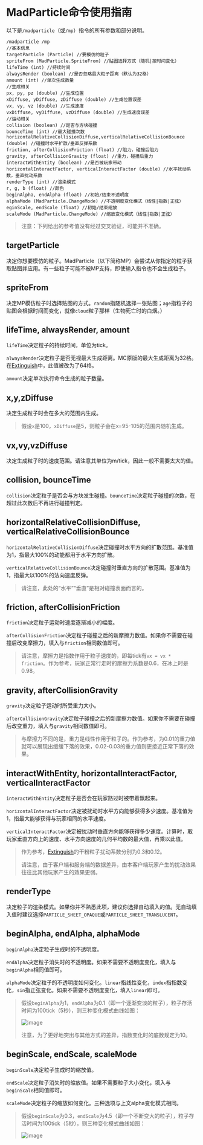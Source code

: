 # MadParticle命令使用指南

以下是`/madparticle`（或`/mp`）指令的所有参数和部分说明。

```
/madparticle /mp
//基本信息
targetParticle (Particle) //要模仿的粒子
spriteFrom (MadParticle.SpriteFrom) //贴图选择方式（随机|按时间变化）
lifeTime (int) //持续时间
alwaysRender (boolean) //是否忽略最大粒子距离（默认为32格）
amount (int) //单次生成数量
//生成相关
px, py, pz (double) //生成位置
xDiffuse, yDiffuse, zDiffuse (double) //生成位置误差
vx, vy, vz (double) //生成速度
vxDiffuse, vyDiffuse, vzDiffuse (double) //生成速度误差
//运动相关
collision (boolean) //是否与方块碰撞
bounceTime (int) //最大碰撞次数
horizontalRelativeCollisionDiffuse,verticalRelativeCollisionBounce (double) //碰撞时水平扩散/垂直反弹系数
friction, afterCollisionFriction (float) //阻力，碰撞后阻力
gravity, afterCollisionGravity (float) //重力，碰撞后重力
interactWithEntity (boolean) //是否被玩家带动
horizontalInteractFactor, verticalInteractFactor (double) //水平扰动系数，垂直扰动系数
renderType (int) //渲染模式
r, g, b (float) //颜色
beginAlpha, endAlpha (float) //初始/结束不透明度
alphaMode (MadParticle.ChangeMode) //不透明度变化模式（线性|指数|正弦）
eginScale, endScale (float) //初始/结束缩放
scaleMode (MadParticle.ChangeMode) //缩放变化模式（线性|指数|正弦）
```

> 注意：下列给出的参考值没有经过交叉验证，可能并不准确。

## targetParticle

决定你想要模仿的粒子。MadParticle（以下简称MP）会尝试从你指定的粒子获取贴图并应用。有一些粒子可能不被MP支持，即使输入指令也不会生成粒子。

## spriteFrom

决定MP模仿粒子时选择贴图的方式。`random`指随机选择一张贴图；`age`指粒子的贴图会根据时间而变化，就像`cloud`粒子那样（生物死亡时的白烟。）

## lifeTime, alwaysRender, amount

`lifeTime`决定粒子的持续时间，单位为tick。

`alwaysRender`决定粒子是否无视最大生成距离。MC原版的最大生成距离为32格。在[Extinguish](https://www.curseforge.com/minecraft/mc-mods/extinguish-by-uss_shenzhou)中，此值被改为了64格。

`amount`决定单次执行命令生成的粒子数量。

## x,y,zDiffuse

决定生成粒子时会在多大的范围内生成。

> 假设`x`是100，`xDiffuse`是5，则粒子会在x=95-105的范围内随机生成。

## vx,vy,vzDiffuse

决定生成粒子时的速度范围。请注意其单位为m/tick，因此一般不需要太大的值。

## collision, bounceTime

`collision`决定粒子是否会与方块发生碰撞。`bounceTime`决定粒子碰撞的次数，在超过此次数后不再进行碰撞判定。

## horizontalRelativeCollisionDiffuse, verticalRelativeCollisionBounce

`horizontalRelativeCollisionDiffuse`决定碰撞时水平方向的扩散范围。基准值为1，指最大100%的动能都用于水平方向扩散。

`verticalRelativeCollisionBounce`决定碰撞时垂直方向的扩散范围。基准值为1，指最大以100%的法向速度反弹。

> 请注意，此处的“水平”“垂直”是相对碰撞表面而言的。

## friction, afterCollisionFriction

`friction`决定粒子运动时速度逐渐减小的幅度。

`afterCollisionFriction`决定粒子碰撞之后的新摩擦力数值。如果你不需要在碰撞后改变摩擦力，填入与`friction`相同数值即可。

> 请注意，摩擦力是指数作用于粒子速度的，即每tick有`vx = vx * friction`。作为参考，玩家正常行走时的摩擦力系数是0.6，在冰上时是0.98。

## gravity, afterCollisionGravity

`gravity`决定粒子运动时所受重力大小。

`afterCollisionGravity`决定粒子碰撞之后的新摩擦力数值。如果你不需要在碰撞后改变重力，填入与`gravity`相同数值即可。

> 与摩擦力不同的是，重力是线性作用于粒子的。作为参考，为0.01的重力值就可以展现出缓缓下落的效果，0.02-0.03的重力值则更接近正常下落的效果。

## interactWithEntity, horizontalInteractFactor, verticalInteractFactor

`interactWithEntity`决定粒子是否会在玩家路过时被带着飘起来。

`horizontalInteractFactor`决定被扰动时水平方向能够获得多少速度。基准值为1，指最大能够获得与玩家相同的水平速度。

`verticalInteractFactor`决定被扰动时垂直方向能够获得多少速度。计算时，取玩家垂直方向上的速度、水平方向速度的几何平均数的最大值，再乘以此值。

> 作为参考，[Extinguish](https://www.curseforge.com/minecraft/mc-mods/extinguish-by-uss_shenzhou)的干粉粒子扰动系数分别为0.3和0.12。
>
> 请注意，由于客户端和服务端的数据差异，由本客户端玩家产生的扰动效果往往比其他玩家产生的效果更弱。

## renderType

决定粒子的渲染模式。如果你并不熟悉此项，建议你选择自动填入的值。无自动填入值时建议选择`PARTICLE_SHEET_OPAQUE`或`PARTICLE_SHEET_TRANSLUCENT`。

## beginAlpha, endAlpha, alphaMode

`beginAlpha`决定粒子生成时的不透明度。

`endAlpha`决定粒子消失时的不透明度。如果不需要不透明度变化，填入与`beginAlpha`相同值即可。

`alphaMode`决定粒子的不透明度如何变化。`linear`指线性变化，`index`指指数变化，`sin`指正弦变化。如果不需要不透明度变化，填入`linear`即可。

> 假设`beginAlpha`为1，`endAlpha`为0.1（即一个逐渐变淡的粒子），粒子存活时间为100tick（5秒），则三种变化模式曲线如图：
> 
> ![image](https://user-images.githubusercontent.com/57312492/186139543-20efe1cb-768e-47df-8318-43a9bc5def15.png)
>
> 注意，为了更好地突出与其他方式的差异，指数变化时的底数规定为10。

## beginScale, endScale, scaleMode

`beginScale`决定粒子生成时的缩放值。

`endScale`决定粒子消失时的缩放值。如果不需要粒子大小变化，填入与`beginScale`相同值即可。

`scaleMode`决定粒子的缩放如何变化。三种选项与上文alpha变化模式相同。

> 假设`beginScale`为0.3，`endScale`为4.5（即一个不断变大的粒子），粒子存活时间为100tick（5秒），则三种变化模式曲线如图：
>
> ![image](https://user-images.githubusercontent.com/57312492/186139910-e44f0008-fe3b-4f2c-a4c0-eb541d2cfcdc.png)



